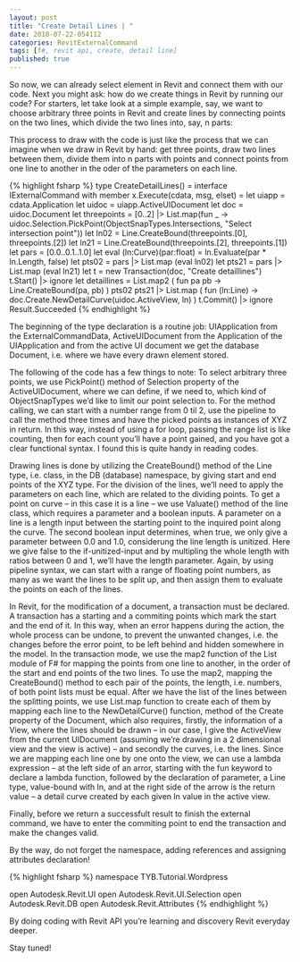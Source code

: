 ```yaml
---
layout: post
title: "Create Detail Lines | "
date: 2018-07-22-054112 
categories: RevitExternalCommand
tags: [f#, revit api, create, detail line]
published: true
---
```

So now, we can already select element in Revit and connect them with our code. Next you might ask: how do we create things in Revit by running our code? For starters, let take look at a simple example, say, we want to choose arbitrary three points in Revit and create lines by connecting points on the two lines, which divide the two lines into, say, n parts:

This process to draw with the code is just like the process that we can imagine when we draw in Revit by hand: get three points, draw two lines between them, divide them into n parts with points and connect points from one line to another in the oder of the parameters on each line.

{% highlight fsharp %}
type CreateDetailLines() = 
  interface IExternalCommand with
    member x.Execute(cdata, msg, elset) =
      let uiapp = cdata.Application
      let uidoc = uiapp.ActiveUIDocument
      let doc = uidoc.Document
      let threepoints = 
        [0..2]
        |> List.map(fun _ -> uidoc.Selection.PickPoint(ObjectSnapTypes.Intersections, "Select intersection point"))
      let ln02 = Line.CreateBound(threepoints.[0], threepoints.[2])
      let ln21 = Line.CreateBound(threepoints.[2], threepoints.[1])
      let pars = [0.0..0.1..1.0]
      let eval (ln:Curve)(par:float) = ln.Evaluate(par * ln.Length, false)
      let pts02 = pars |> List.map (eval ln02)
      let pts21 = pars |> List.map (eval ln21)
      let t = new Transaction(doc, "Create detaillines") 
      t.Start() |> ignore
      let detaillines =
        List.map2 (
          fun pa pb -> Line.CreateBound(pa, pb) 
          ) pts02 pts21
        |> List.map (
          fun (ln:Line) -> doc.Create.NewDetailCurve(uidoc.ActiveView, ln)
          )
      t.Commit() |> ignore
      Result.Succeeded
{% endhighlight %}

The beginning of the type declaration is a routine job: UIApplication from the ExternalCommandData, ActiveUIDocument from the Application of the UIApplication and from the active UI document we get the database Document, i.e. where we have every drawn element stored.

The following of the code has a few things to note: To select arbitrary three points, we use PickPoint() method of Selection property of the ActiveUIDocument, where we can define, if we need to, which kind of ObjectSnapTypes we’d like to limit our point selection to. For the method calling, we can start with a number range from 0 til 2, use the pipeline to call the method three times and have the picked points as instances of XYZ in return. In this way, instead of using a for loop, passing the range list is like counting, then for each count you’ll have a point gained, and you have got a clear functional syntax. I found this is quite handy in reading codes.

Drawing lines is done by utilizing the CreateBound() method of the Line type, i.e. class, in the DB (database) namespace, by giving start and end points of the XYZ type. For the division of the lines, we’ll need to apply the parameters on each line, which are related to the dividing points. To get a point on curve – in this case it is a line – we use Valuate() method of the line class, which requires a parameter and a boolean inputs. A parameter on a line is a length input between the starting point to the inquired point along the curve. The second boolean input determines, when true, we only give a parameter between 0.0 and 1.0, considerung the line length is unitized. Here we give false to the if-unitized-input and by multipling the whole length with ratios between 0 and 1, we’ll have the length parameter. Again, by using pipeline syntax, we can start with a range of floating point numbers, as many as we want the lines to be split up, and then assign them to evaluate the points on each of the lines.

In Revit, for the modification of a document, a transaction must be declared. A transaction has a starting and a commiting points which mark the start and the end of it. In this way, when an error happens during the action, the whole process can be undone, to prevent the unwanted changes, i.e. the changes before the error point, to be left behind and hidden somewhere in the model. In the transaction mode, we use the map2 function of the List module of F# for mapping the points from one line to another, in the order of the start and end points of the two lines. To use the map2, mapping the CreateBound() method to each pair of the points, the length, i.e. numbers, of both point lists must be equal. After we have the list of the lines between the splitting points, we use List.map function to create each of them by mapping each line to the NewDetailCurve() function, method of the Create property of the Document, which also requires, firstly, the information of a View, where the lines should be drawn – in our case, I give the ActiveView from the current UIDocument (assuming we’re drawing in a 2 dimensional view and the view is active) – and secondly the curves, i.e. the lines. Since we are mapping each line one by one onto the view, we can use a lambda expression – at the left side of an arror, starting with the fun keyword to declare a lambda function, followed by the declaration of parameter, a Line type, value-bound with ln, and at the right side of the arrow is the return value – a detail curve created by each given ln value in the active view.

Finally, before we return a successfult result to finish the external command, we have to enter the commiting point to end the transaction and make the changes valid.

By the way, do not forget the namespace, adding references and assigning attributes declaration!

{% highlight fsharp %}
namespace TYB.Tutorial.Wordpress

open Autodesk.Revit.UI
open Autodesk.Revit.UI.Selection
open Autodesk.Revit.DB
open Autodesk.Revit.Attributes
{% endhighlight %}

By doing coding with Revit API you’re learning and discovery Revit everyday deeper.  

Stay tuned! 